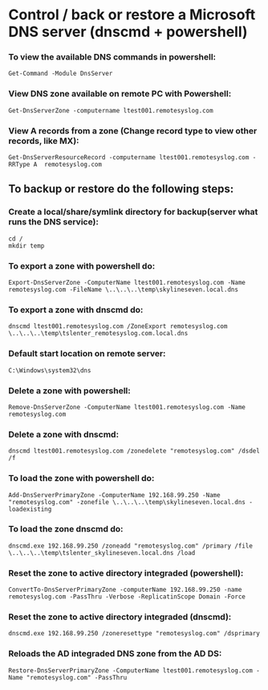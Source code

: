 # Control / back or restore a Microsoft DNS server (dnscmd + powershell)

### To view the available DNS commands in powershell:
```
Get-Command -Module DnsServer
```

### View DNS zone available on remote PC with Powershell:
```
Get-DnsServerZone -computername ltest001.remotesyslog.com
```

### View A records from a zone (Change record type to view other records, like MX):
```
Get-DnsServerResourceRecord -computername ltest001.remotesyslog.com -RRType A  remotesyslog.com
```

## To backup or restore do the following steps:

### Create a local/share/symlink directory for backup(server what runs the DNS service):
```
cd /
mkdir temp
```

### To export a zone with powershell do:
```
Export-DnsServerZone -ComputerName ltest001.remotesyslog.com -Name remotesyslog.com -FileName \..\..\..\temp\skylineseven.local.dns
```

### To export a zone with dnscmd do:
```
dnscmd ltest001.remotesyslog.com /ZoneExport remotesyslog.com \..\..\..\temp\tslenter_remotesyslog.com.local.dns
```

### Default start location on remote server:
```
C:\Windows\system32\dns 
```

### Delete a zone with powershell:
```
Remove-DnsServerZone -ComputerName ltest001.remotesyslog.com -Name remotesyslog.com
```

### Delete a zone with dnscmd:
```
dnscmd ltest001.remotesyslog.com /zonedelete "remotesyslog.com" /dsdel /f
```

### To load the zone with powershell do:
```
Add-DnsServerPrimaryZone -ComputerName 192.168.99.250 -Name "remotesyslog.com" -zonefile \..\..\..\temp\skylineseven.local.dns -loadexisting
```

### To load the zone dnscmd do:
```
dnscmd.exe 192.168.99.250 /zoneadd "remotesyslog.com" /primary /file \..\..\..\temp\tslenter_skylineseven.local.dns /load
```

### Reset the zone to active directory integraded (powershell):
```
ConvertTo-DnsServerPrimaryZone -computerName 192.168.99.250 -name remotesyslog.com -PassThru -Verbose -ReplicatinScope Domain -Force
```
### Reset the zone to active directory integraded (dnscmd):
```
dnscmd.exe 192.168.99.250 /zoneresettype "remotesyslog.com" /dsprimary
```

### Reloads the AD integraded DNS zone from the AD DS:
```
Restore-DnsServerPrimaryZone -ComputerName ltest001.remotesyslog.com -Name "remotesyslog.com" -PassThru
```
